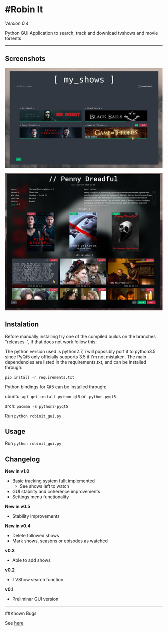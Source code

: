 #Robin It
================================

*Version 0.4*

Python GUI Application to search, track and download tvshows and movie torrents

--------------------------------

## Screenshots

![screenshot](screenshots/my_shows_screen_v1.0.png)

![screenshot](screenshots/tv_show_screen_v1.0.png)

## Instalation

Before manually installing try one of the compiled builds on the branches "releases-<arch>", if that does not work follow this:

The python version used is python2.7, i will popssibly port it to python3.5 since PyQt5 only officially supports 3.5 if i'm not mistaken. The main dependencies are listed in the requirements.txt, and can be installed through:

 `pip install -r requirements.txt`

Python bindings for Qt5 can be installed through:

ubuntu: 	`apt-get install python-qt5` or ` python-pyqt5`

arch: 		`pacman -S python2-pyqt5`

Run `python robinit_gui.py`

## Usage

Run `python robinit_gui.py`

## Changelog

**New in v1.0**

- Basic tracking system fullt implemented
    - See shows left to watch
- GUI stability and coherence improvements
- Settings menu functionality

**New in v0.5**

- Stability Improvements

**New in v0.4**

- Delete followed shows
- Mark shows, seasons or episodes as watched

**v0.3**

- Able to add shows

**v0.2**

- TVShow search function

**v0.1**

- Preliminar GUI version

--------------------------------

##Known Bugs

See [here](https://github.com/3ximus/robin-it-console/labels/bug)
